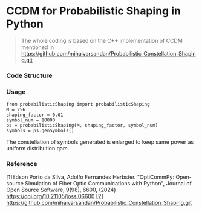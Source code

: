 # CCDM for Probabilistic Shaping in Python
>The whole coding is based on the C++ implementation of CCDM mentioned in https://github.com/mihaivarsandan/Probabilistic_Constellation_Shaping.git
### Code Structure
### Usage
```
from probabilisticShaping import probabilisticShaping
M = 256
shaping_factor = 0.01
symbol_num = 10000
ps = probabilisticShaping(M, shaping_factor, symbol_num)
symbols = ps.genSymbols()
```
The constellation of symbols generated is enlarged to keep same power as uniform distribution qam.
### Reference
[1]Edson Porto da Silva, Adolfo Fernandes Herbster. "OptiCommPy: Open-source Simulation of Fiber Optic Communications with Python", Journal of Open Source Software, 9(98), 6600, (2024) https://doi.org/10.21105/joss.06600
[2] https://github.com/mihaivarsandan/Probabilistic_Constellation_Shaping.git